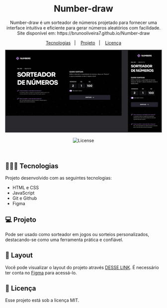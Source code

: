 <h1 align="center"> Number-draw </h1>

<p align="center">
Number-draw é um sorteador de números projetado para fornecer uma interface intuitiva e eficiente para gerar números aleatórios com facilidade. Site disponível em: https://brunooliveira7.github.io/Number-draw
</p>

<p align="center">
  <a href="#-tecnologias">Tecnologias</a>&nbsp;&nbsp;&nbsp;|&nbsp;&nbsp;&nbsp;
  <a href="#-projeto">Projeto</a>&nbsp;&nbsp;&nbsp;|&nbsp;&nbsp;&nbsp;
  <a href="#memo-licença">Licença</a>
</p>

<p align="center">
  <img alt="License" src="https://github.com/brunooliveira7/Number-draw/blob/main/assets/Layout%20-%20Number%20draw.png">
</p>

<p align="center">
  <img alt="License" src="">
</p>


<br>

## 🧑🏻‍💻 Tecnologias

Projeto desenvolvido com as seguintes tecnologias:

- HTML e CSS
- JavaScript
- Git e Github
- Figma

## 💻 Projeto

Pode ser usado como sorteador em jogos ou sorteios personalizados, destacando-se como uma ferramenta prática e confiável.

## 🔖 Layout

Você pode visualizar o layout do projeto através [DESSE LINK](https://www.figma.com/design/5qPGRQ9XVEgd46J4lTAVjQ/Sorteador-de-n%C3%BAmeros-(Community)?node-id=3-376&node-type=canvas&m=dev). É necessário ter conta no [Figma](https://figma.com) para acessá-lo.


## :memo: Licença

Esse projeto está sob a licença MIT.
